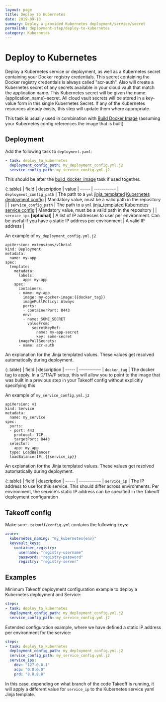 ```yaml
---
layout: page
title: Deploy to Kubernetes
date: 2019-09-13
summary: Deploy a provided Kubernetes deployment/service/secret 
permalink: deployment-step/deploy-to-kubernetes
category: Kubernetes
---
```


# Deploy to Kubernetes

Deploy a Kubernetes service or deployment, as well as a Kubernetes secret containing your Docker registry credentials. This
 secret containing the Docker registry credentials is always called "acr-auth". Also will create a Kubernetes secret
of any secrets available in your cloud vault that match the application name. This Kubernetes secret will be given the name: 
{application_name}-secret. All cloud vault secrets will be stored in a key-value form in this single Kubernetes Secret.
If any of the Kubernetes resources already exists, this step will update them where appropriate.

This task is usually used in combination with [Build Docker Image](build-docker-image) (assuming your Kubernetes config references the image that is built)

## Deployment
Add the following task to `deployment.yaml`:

```yaml
- task: deploy_to_kubernetes
  deployment_config_path: my_deployment_config.yml.j2
  service_config_path: my_service_config.yml.j2
```

This should be after the [build_docker_image](build-docker-image) task if used together.

{:.table}
| field | description | value
| ----- | ----------- 
| `deployment_config_path` | The path to a `yml` [jinja_templated](http://jinja.pocoo.org/) [Kubernetes deployment config]() | Mandatory value, must be a valid path in the repository |
| `service_config_path` | The path to a `yml` [jinja_templated](http://jinja.pocoo.org/) [Kubernetes service config]() | Mandatory value, must be a valid path in the repository |
| `service_ips` __[optional]__ | A list of IP addresses to user per environment. Can be useful if you have a static IP address per environment | A valid IP address |


An example of `my_deployment_config.yml.j2` 

```
apiVersion: extensions/v1beta1
kind: Deployment
metadata:
  name: my-app
spec:
  template:
    metadata:
      labels:
        app: my-app
    spec:
      containers:
      - name: my-app
        image: my-docker-image:{{docker_tag}}
        imagePullPolicy: Always
        ports:
        - containerPort: 8443
        env:
        - name: SOME_SECRET
          valueFrom:
            secretKeyRef:
              name: my-app-secret
              key: some-secret
      imagePullSecrets:
      - name: acr-auth
```

An explanation for the Jinja templated values. These values get resolved automatically during deployment.

{:.table}
| field | description 
| ----- | ----------- 
| `docker_tag` | The docker tag to apply. In a D/T/A/P setup, this will allow you to point to the image that was built in a previous step in your Takeoff config without explicitly specifying this


An example of `my_service_config.yml.j2` 
```
apiVersion: v1
kind: Service
metadata:
  name: my_service
spec:
  ports:
  - port: 443
    protocol: TCP
    targetPort: 8443
  selector:
    app: my_app
  type: LoadBalancer
  loadBalancerIP: {{service_ip}}
```

An explanation for the Jinja templated values. These values get resolved automatically during deployment.

{:.table}
| field | description 
| ----- | ----------- 
| `service_ip` | The IP address to use for this service. This should differ across environments. Per environment, the service's static IP address can be specified in the Takeoff deployment configuration

## Takeoff config
Make sure `.takeoff/config.yml` contains the following keys:

```yaml
azure:
  kubernetes_naming: "my_kubernetes{env}"
  keyvault_keys:
    container_registry:
      username: "registry-username"
      password: "registry-password"
      registry: "registry-server"
```

## Examples
Minimum Takeoff deployment configuration example to deploy a Kubernetes deployment and Service:
```yaml
steps:
- task: deploy_to_kubernetes
  deployment_config_path: my_deployment_config.yml.j2
  service_config_path: my_service_config.yml.j2
```

Extended configuration example, where we have defined a static IP address per environment for the service:

```yaml
steps:
- task: deploy_to_kubernetes
  deployment_config_path: my_deployment_config.yml.j2
  service_config_path: my_service_config.yml.j2
  service_ips:
    dev: "127.0.0.1"
    acp: "0.0.0.0"
    prd: "8.8.8.8"
```
In this case, depending on what branch of the code Takeoff is running, it will apply a different value for `service_ip` to
the Kubernetes service yaml Jinja template.
